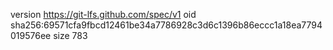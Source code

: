 version https://git-lfs.github.com/spec/v1
oid sha256:69571cfa9fbcd12461be34a7786928c3d6c1396b86eccc1a18ea7794019576ee
size 783
